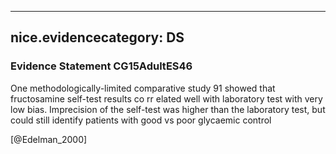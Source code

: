 
---
nice.evidencecategory: DS
---

### Evidence Statement CG15AdultES46
One methodologically-limited comparative study 91 showed that fructosamine self-test results co rr elated well with laboratory test with very low bias. Imprecision of the self-test was higher than the laboratory test, but could still identify patients with good vs poor glycaemic control

[@Edelman_2000]

